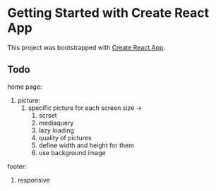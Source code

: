 # Getting Started with Create React App

This project was bootstrapped with [Create React App](https://github.com/facebook/create-react-app).

## Todo

home page:

1. picture:
   1. specific picture for each screen size ->
      1. scrset
      2. mediaquery
      3. lazy loading
      4. quality of pictures
      5. define width and height for them
      6. use background image

footer:

1. responsive

